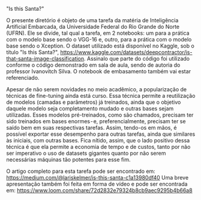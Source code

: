 "Is this Santa?"

O presente diretório é objeto de uma tarefa da matéria de Inteligência Artificial Embarcada, da Universidade Federal do Rio Grande do Norte (UFRN). Ele se divide, tal qual a tarefa, em 2 notebooks: um para a prática com o modelo base sendo o VGG-16 e, outro, para a prática com o modelo base sendo o Xception. O dataset utilizado está disponível no Kaggle, sob o título "Is this Santa?", https://www.kaggle.com/datasets/deepcontractor/is-that-santa-image-classification. Assinalo que parte do código foi utilizado conforme o código demonstrado em sala de aula, sendo de autoria do professor Ivanovitch Silva. O notebook de embasamento também vai estar referenciado.

Apesar de não serem novidades no meio acadêmico, a popularização de técnicas de fine-tuning ainda está curso. Essa técnica permite a reutilização de modelos (camadas e parâmetros) já treinados, ainda que o objetivo daquele modelo seja completamento mudado e outras bases sejam utilizadas. Esses modelos pré-treinados, como são chamados, precisam ter sido treinados em bases enormes - e, preferencialmente, precisam ter se saído bem em suas respectivas tarefas. Assim, tendo-os em mãos, é possível exportar esse desempenho para outras tarefas, ainda que similares às iniciais, com outras bases. Fica nítido, assim, que o lado positivo dessa técnica é que ela permite a economia de tempo e de custos, tanto por não ser imperativo o uso de datasets gigantes quanto por não serem necessárias máquinas tão potentes para esse fim.

O artigo completo para esta tarefa pode ser encontrado em:
https://medium.com/@lariskelmer/is-this-santa-c1a13980df40
Uma breve apresentação também foi feita em forma de vídeo e pode ser encontrada em:
https://www.loom.com/share/72d2832e79324b8cb9aec9295b4b66a8
